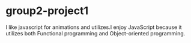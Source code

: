 # group2-project1

I like javascript for animations and utilizes.I enjoy JavaScript because it utilizes both Functional programming and Object-oriented programming.